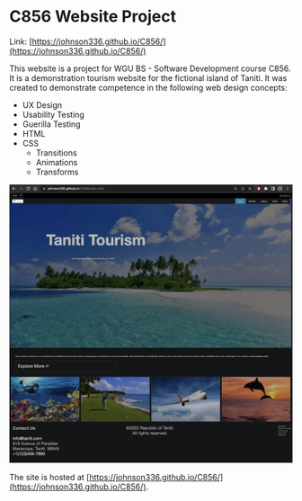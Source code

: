 # C856 Website Project #

Link: [https://johnson336.github.io/C856/](https://johnson336.github.io/C856/)

This website is a project for WGU BS - Software Development course C856. It is a demonstration tourism website for the fictional island of Taniti. It was created to demonstrate competence in the following web design concepts:
  - UX Design
  - Usability Testing
  - Guerilla Testing
  - HTML
  - CSS
    - Transitions
    - Animations
    - Transforms

![Screenshot](screenshot1.jpg "Tourism Website")

The site is hosted at [https://johnson336.github.io/C856/](https://johnson336.github.io/C856/).